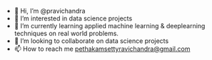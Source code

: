 - 👋 Hi, I’m @pravichandra
- 👀 I’m interested in data science projects
- 🌱 I’m currently learning applied machine learning & deeplearning techniques on real world problems.
- 💞️ I’m looking to collaborate on data science projects
- 📫 How to reach me pethakamsettyravichandra@gmail.com

<!---
pravichandra/pravichandra is a ✨ special ✨ repository because its `README.md` (this file) appears on your GitHub profile.
You can click the Preview link to take a look at your changes.
--->
